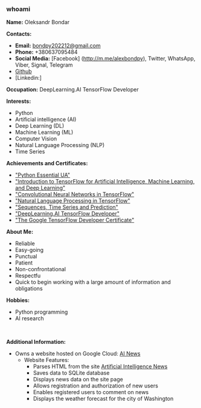 ### whoami


**Name:** Oleksandr Bondar 

**Contacts:**
* **Email:** bondpy202212@gmail.com
* **Phone:** +380637095484
* **Social Media:** [Facebook] (http://m.me/alexbondpy), Twitter, WhatsApp, Viber, Signal, Telegram
* [Github]( https://github.com/bondpy202212)
* [Linkedin:]


**Occupation:** DeepLearning.AI TensorFlow Developer  

**Interests:**
* Python
* Artificial intelligence (AI)
* Deep Learning (DL)
* Machine Learning (ML)
* Computer Vision
* Natural Language Processing (NLP)
* Time Series

**Achievements and Certificates:**
* ["Python Essential UA"](https://testprovider.com/ua/search-certificate/TP10093516)
* ["Introduction to TensorFlow for Artificial Intelligence, Machine Learning, and Deep Learning"](https://coursera.org/share/c9bed23cab7ebfe7ee5eacc683b6caf6)
* ["Convolutional Neural Networks in TensorFlow"](https://coursera.org/share/36402e80133bef8d5cc8b56b923edf7f)
* ["Natural Language Processing in TensorFlow"](https://coursera.org/share/9e09b10a498bc9de624c5124094963ab)
* ["Sequences, Time Series and Prediction"](https://coursera.org/share/a2d99c0589dba0b36384b5dd35653628)
* ["DeepLearning.AI TensorFlow Developer"](https://coursera.org/share/57dd1debf3232d4752db67d75ed8d51b)
* ["The Google TensorFlow Developer Certificate"](https://www.credential.net/a05c1f58-662c-4551-a2aa-567c188f7556)

**About Me:**
* Reliable
* Easy-going
* Punctual
* Patient
* Non-confrontational
* Respectfu
* Quick to begin working with a large amount of information and obligations


**Hobbies:**
* Python programming
* AI research
<br>

**Additional Information:**

* Owns a website hosted on Google Cloud: [AI News](https://35.197.36.43)
  * Website Features:
    * Parses HTML from the site [Artificial Intelligence News](https://www.artificialintelligence-news.com)
    * Saves data to SQLite database
    * Displays news data on the site page
    * Allows registration and authorization of new users
    * Enables registered users to comment on news
    * Displays the weather forecast for the city of Washington

<!--
**bondpy202212/bondpy202212** is a ✨ _special_ ✨ repository because its `README.md` (this file) appears on your GitHub profile.

Here are some ideas to get you started:

- 🔭 I’m currently working on ...
- 🌱 I’m currently learning ...
- 👯 I’m looking to collaborate on ...
- 🤔 I’m looking for help with ...
- 💬 Ask me about ...
- 📫 How to reach me: ...
- 😄 Pronouns: ...
- ⚡ Fun fact: ...
-->
